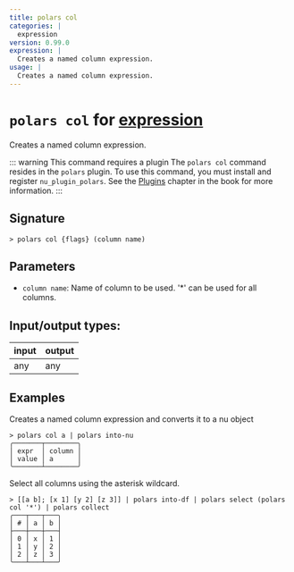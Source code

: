 ```yaml
---
title: polars col
categories: |
  expression
version: 0.99.0
expression: |
  Creates a named column expression.
usage: |
  Creates a named column expression.
---
```

<!-- This file is automatically generated. Please edit the command in https://github.com/nushell/nushell instead. -->

# `polars col` for [expression](/commands/categories/expression.md)

<div class='command-title'>Creates a named column expression.</div>

::: warning This command requires a plugin
The `polars col` command resides in the `polars` plugin.
To use this command, you must install and register `nu_plugin_polars`.
See the [Plugins](/book/plugins.html) chapter in the book for more information.
:::

## Signature

```> polars col {flags} (column name)```

## Parameters

 -  `column name`: Name of column to be used. '*' can be used for all columns.


## Input/output types:

| input | output |
| ----- | ------ |
| any   | any    |

## Examples

Creates a named column expression and converts it to a nu object
```nu
> polars col a | polars into-nu
╭───────┬────────╮
│ expr  │ column │
│ value │ a      │
╰───────┴────────╯
```

Select all columns using the asterisk wildcard.
```nu
> [[a b]; [x 1] [y 2] [z 3]] | polars into-df | polars select (polars col '*') | polars collect
╭───┬───┬───╮
│ # │ a │ b │
├───┼───┼───┤
│ 0 │ x │ 1 │
│ 1 │ y │ 2 │
│ 2 │ z │ 3 │
╰───┴───┴───╯

```
